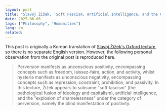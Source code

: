 ```yaml
---
layout: post
title: "Slavoj Žižek, 'Soft Fascism, Artificial Intelligence, and the Collapse of Shame'"
date: 2025-06-06
tags: ["Philosophy", "Humanities"]
lang: en
related:
---
```


This post is originally a Korean translation of [Slavoj Žižek's Oxford lecture](https://youtu.be/OSYjmH_WPQQ?si=9Rb5ToZSwf0qg7gx), so there is no separate English version. However, the following personal observation from the original post is reproduced here.

> Perversion manifests as unconscious positivity, encompassing concepts such as freedom, laissez-faire, action, and activity, whilst hysteria manifests as unconscious negativity, encompassing concepts such as repression, constraint, prohibition, and passivity. In this lecture, Žižek appears to subsume "soft fascism" (the pathological fusion of ideology and capitalism), artificial intelligence, and the "explosion of shamelessness" under the category of perversion, namely the blind manifestation of positivity.